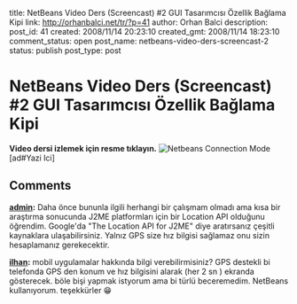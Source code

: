 title: NetBeans Video Ders (Screencast) #2 GUI Tasarımcısı Özellik Bağlama Kipi 
link: http://orhanbalci.net/tr/?p=41
author: Orhan Balci
description: 
post_id: 41
created: 2008/11/14 20:23:10
created_gmt: 2008/11/14 18:23:10
comment_status: open
post_name: netbeans-video-ders-screencast-2
status: publish
post_type: post

# NetBeans Video Ders (Screencast) #2 GUI Tasarımcısı Özellik Bağlama Kipi 

**Video dersi izlemek için resme tıklayın.** ![Netbeans Connection Mode](/wp-content/uploads/screencast/netbeans_screencast_connection_mode_2.png) [ad#Yazi Ici]

## Comments

**[admin](#2874 "2010-06-29 14:13:55"):** Daha önce bununla ilgili herhangi bir çalışmam olmadı ama kısa bir araştırma sonucunda J2ME platformları için bir Location API olduğunu öğrendim. Google'da "The Location API for J2ME" diye aratırsanız çeşitli kaynaklara ulaşabilirsiniz. Yalnız GPS size hız bilgisi sağlamaz onu sizin hesaplamanız gerekecektir.

**[ilhan](#2873 "2010-06-29 13:56:23"):** mobil uygulamalar hakkında bilgi verebilirmisiniz? GPS destekli bi telefonda GPS den konum ve hız bilgisini alarak (her 2 sn ) ekranda gösterecek. böle bişi yapmak istyorum ama bi türlü beceremedim. NetBeans kullanıyorum. teşekkürler :grin:

